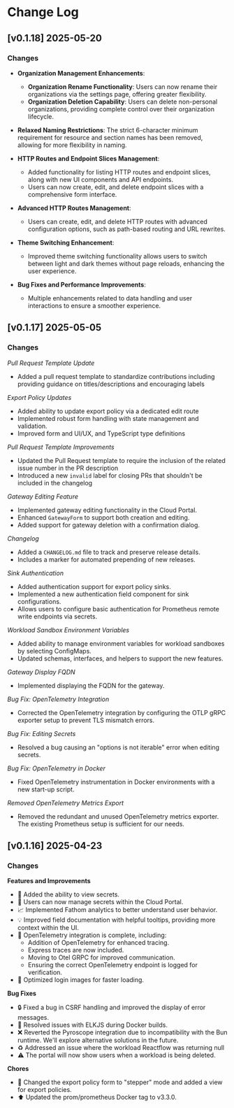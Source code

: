 # Change Log

<!-- CHANGELOG:INSERT_HERE -->
## [v0.1.18] 2025-05-20

### Changes

- **Organization Management Enhancements**:
  - **Organization Rename Functionality**: Users can now rename their organizations via the settings page, offering greater flexibility.
  - **Organization Deletion Capability**: Users can delete non-personal organizations, providing complete control over their organization lifecycle.

- **Relaxed Naming Restrictions**: The strict 6-character minimum requirement for resource and section names has been removed, allowing for more flexibility in naming.

- **HTTP Routes and Endpoint Slices Management**:
  - Added functionality for listing HTTP routes and endpoint slices, along with new UI components and API endpoints.
  - Users can now create, edit, and delete endpoint slices with a comprehensive form interface.

- **Advanced HTTP Routes Management**:
  - Users can create, edit, and delete HTTP routes with advanced configuration options, such as path-based routing and URL rewrites.

- **Theme Switching Enhancement**:
  - Improved theme switching functionality allows users to switch between light and dark themes without page reloads, enhancing the user experience.

- **Bug Fixes and Performance Improvements**:
  - Multiple enhancements related to data handling and user interactions to ensure a smoother experience.

## [v0.1.17] 2025-05-05

### Changes

*Pull Request Template Update*
- Added a pull request template to standardize contributions including providing guidance on titles/descriptions and encouraging labels

*Export Policy Updates*
- Added ability to update export policy via a dedicated edit route
- Implemented robust form handling with state management and validation.
- Improved form and UI/UX, and TypeScript type definitions

*Pull Request Template Improvements*
- Updated the Pull Request template to require the inclusion of the related issue number in the PR description
- Introduced a new `invalid` label for closing PRs that shouldn't be included in the changelog

*Gateway Editing Feature*
- Implemented gateway editing functionality in the Cloud Portal.
- Enhanced `GatewayForm` to support both creation and editing.
- Added support for gateway deletion with a confirmation dialog.

*Changelog*
- Added a `CHANGELOG.md` file to track and preserve release details.
- Includes a marker for automated prepending of new releases.

*Sink Authentication*
- Added authentication support for export policy sinks.
- Implemented a new authentication field component for sink configurations.
- Allows users to configure basic authentication for Prometheus remote write endpoints via secrets.

*Workload Sandbox Environment Variables*
- Added ability to manage environment variables for workload sandboxes by selecting ConfigMaps.
- Updated schemas, interfaces, and helpers to support the new features.

*Gateway Display FQDN*
- Implemented displaying the FQDN for the gateway.

*Bug Fix: OpenTelemetry Integration*
- Corrected the OpenTelemetry integration by configuring the OTLP gRPC exporter setup to prevent TLS mismatch errors.

*Bug Fix: Editing Secrets*
- Resolved a bug causing an "options is not iterable" error when editing secrets.

*Bug Fix: OpenTelemetry in Docker*
- Fixed OpenTelemetry instrumentation in Docker environments with a new start-up script.

*Removed OpenTelemetry Metrics Export*
- Removed the redundant and unused OpenTelemetry metrics exporter. The existing Prometheus setup is sufficient for our needs.


## [v0.1.16] 2025-04-23

### Changes

**Features and Improvements**

- :eyes: Added the ability to view secrets.
- :key: Users can now manage secrets within the Cloud Portal.
- :chart_with_upwards_trend: Implemented Fathom analytics to better understand user behavior.
- :bulb: Improved field documentation with helpful tooltips, providing more context within the UI.
- :rocket: OpenTelemetry integration is complete, including:
  - Addition of OpenTelemetry for enhanced tracing.
  - Express traces are now included.
  - Moving to Otel GRPC for improved communication.
  - Ensuring the correct OpenTelemetry endpoint is logged for verification.
- :art: Optimized login images for faster loading.

**Bug Fixes**

- :lock: Fixed a bug in CSRF handling and improved the display of error messages.
- :whale: Resolved issues with ELKJS during Docker builds.
- :x: Reverted the Pyroscope integration due to incompatibility with the Bun runtime. We'll explore alternative solutions in the future.
- :recycle: Addressed an issue where the workload Reactflow was returning null
- :warning: The portal will now show users when a workload is being deleted.

**Chores**

- :arrows_counterclockwise: Changed the export policy form to "stepper" mode and added a view for export policies.
- :arrow_up: Updated the prom/prometheus Docker tag to v3.3.0.

